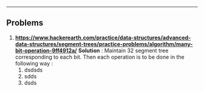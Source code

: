 ------------------------------------------------------
## Problems
1. **https://www.hackerearth.com/practice/data-structures/advanced-data-structures/segment-trees/practice-problems/algorithm/many-bit-operation-9ff4912a/**
**Solution** : Maintain 32 segment tree corresponding to each bit. Then each operation is to be done in the following way : 
    1.  dsdsds
    2.  sdds
    3.  dsds